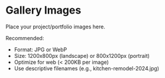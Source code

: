 # Gallery Images

Place your project/portfolio images here.

Recommended:
- Format: JPG or WebP
- Size: 1200x800px (landscape) or 800x1200px (portrait)
- Optimize for web (< 200KB per image)
- Use descriptive filenames (e.g., kitchen-remodel-2024.jpg)
